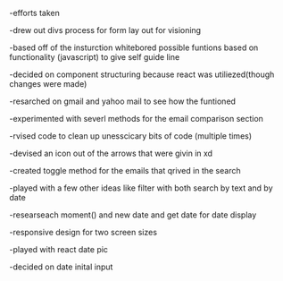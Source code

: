 -efforts taken

-drew out divs process for form lay out for visioning

-based off of the insturction whitebored possible funtions based on functionality (javascript) to give self guide line

-decided on component structuring because react was utiliezed(though changes were made)

-resarched on gmail and yahoo mail to see how the funtioned

-experimented with severl methods for the email comparison section

-rvised code to clean up unesscicary bits of code (multiple times)

-devised an icon out of the arrows that were givin in xd

-created toggle method for the emails that qrived in the search

-played with a few other ideas like filter with both search by text and by date

-researseach moment() and new date and get date for date display

-responsive design for two screen sizes

-played with react date pic

-decided on date inital input
